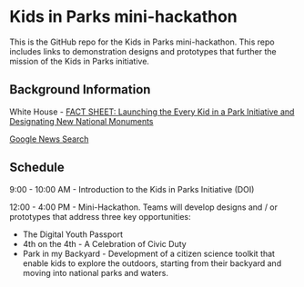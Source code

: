 # Kids in Parks mini-hackathon

This is the GitHub repo for the Kids in Parks mini-hackathon.  This repo includes links to demonstration designs and prototypes that further the mission of the Kids in Parks initiative.

Background Information
---

White House - [FACT SHEET: Launching the Every Kid in a Park Initiative and Designating New National Monuments](http://www.whitehouse.gov/the-press-office/2015/02/19/fact-sheet-launching-every-kid-park-initiative-and-designating-new-natio)

[Google News Search](https://news.google.com/news/story?ncl=d-jw9BmzJuN4TrMGVJMr5uMAxvN6M&q=kids+in+parks&lr=English&hl=en&sa=X&ei=MZfrVLGTGsq9ggT_toCQCQ&ved=0CCIQqgIwAQ)

Schedule
---

9:00 - 10:00 AM - Introduction to the Kids in Parks Initiative (DOI)

12:00 - 4:00 PM - Mini-Hackathon.  Teams will develop designs and / or prototypes that address three key opportunities:

- The Digital Youth Passport
- 4th on the 4th - A Celebration of Civic Duty
- Park in my Backyard - Development of a citizen science toolkit that enable kids to explore the outdoors, starting from their backyard and moving into national parks and waters.

